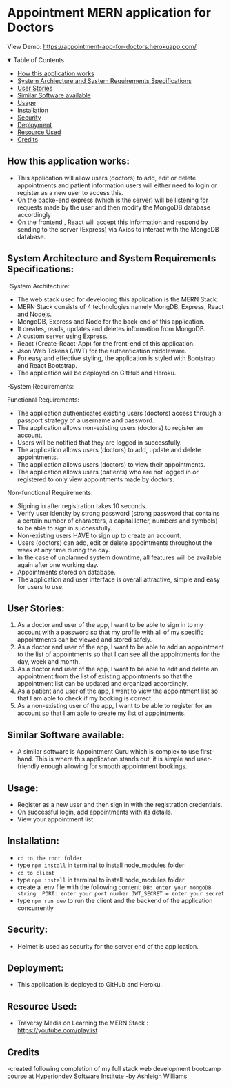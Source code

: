 # Appointment MERN application for Doctors
View Demo: https://appointment-app-for-doctors.herokuapp.com/

<!--Table of Contents-->
<details open= "open">
                <summary>Table of Contents</summary>
                  <ul>
                    <li><a href= "#howthisapplicationworks">How this application works</a></li>
                    <li><a href= "#systemarchitectureandsystemrequirementsspecifications">System Archiecture and System Requirements Specifications</a></li>
                    <li><a href= "#userstories">User Stories</a></li>
                    <li><a href= "#similarsoftwareavailable">Similar Software available</a></li>
                    <li><a href= "#usage">Usage</a></li>
                    <li><a href= "#installation">Installation</a></li>
                    <li><a href= "#security">Security</a></li>
                    <li><a href= "#deployment">Deployment</a></li>
                    <li><a href= "#resourceused">Resource Used</a></li>
                    <li><a href= "#credits">Credits</a></li>
                  </ul>
</details>

## How this application works: 
* This application will allow users (doctors) to add, edit or delete appointments and patient information users will either need to login or register as a new user to access this.
* On the backe-end express (which is the server) will be listening for requests made by the user and then modify the MongoDB database accordingly
* On the frontend , React will accept this information and respond by sending to the server (Express) via Axios to interact with the MongoDB database.

## System Architecture and System Requirements Specifications:

-System Architecture:
* The web stack used for developing this application is the MERN Stack.
* MERN Stack consists of 4 technologies namely MongDB, Express, React and Nodejs.
* MongoDB, Express and Node for the back-end of this application.
* It creates, reads, updates and deletes information from MongoDB.
* A custom server using Express.
* React (Create-React-App) for the front-end of this application.
* Json Web Tokens (JWT) for the authentication middleware.
* For easy and effective styling, the application is styled with Bootstrap and React Bootstrap.
* The application will be deployed on GitHub and Heroku.
 
-System Requirements:

 Functional Requirements:
* The application authenticates existing users (doctors) access through a passport strategy of a username and password.
* The application allows non-existing users (doctors) to register an account.
* Users will be notified that they are logged in successfully.
* The application allows users (doctors) to add, update and delete appointments.
* The application allows users (doctors) to view their appointments.
* The application allows users (patients) who are not logged in or registered to only view appointments made by doctors.

 Non-functional Requirements:
* Signing in after registration takes 10 seconds.
* Verify user identity by strong password (strong password that contains a certain number of characters, a capital letter, numbers and symbols) to be able to sign in successfully.
* Non-existing users HAVE to sign up to create an account.
* Users (doctors) can add, edit or delete appointments throughout the week at any time during the day. 
* In the case of unplanned system downtime, all features will be available again after one working day.
* Appointments stored on database.
* The application and user interface is overall attractive, simple and easy for users to use.

## User Stories:
1.	As a doctor and user of the app, I want to be able to sign in to my account with a password so that my profile with all of my specific appointments can be viewed and stored safely. 
2.	As a doctor and user of the app, I want to be able to add an appointment to the list of appointments so that I can see all the appointments for the day, week and month.
3.	As a doctor and user of the app, I want to be able to edit and delete an appointment from the list of existing appointments so that the appointment list can be updated and organized accordingly.
4.	As a patient and user of the app, I want to view the appointment list so that I am able to check if my booking is correct.
5.	As a non-existing user of the app, I want to be able to register for an account so that I am able to create my list of appointments.

## Similar Software available:
* A similar software is Appointment Guru which is complex to use first-hand. This is where this application stands out, it is simple and user-friendly enough allowing for smooth appointment bookings.

## Usage:
* Register as a new user and then sign in with the registration credentials.
* On successful login, add appointments with its details.
* View your appointment list.

## Installation:
* `cd to the root folder`
* type `npm install` in terminal to install node_modules folder
* `cd to client`
* type `npm install` in terminal to install node_modules folder
* create a .env file with the following content:
   `
   DB: enter your mongoDB string 
   PORT: enter your port number
   JWT_SECRET = enter your secret
   `
* type `npm run dev` to run the client and the backend of the application concurrently

## Security: 
* Helmet is used as security for the server end of the application.

## Deployment:
* This application is deployed to GitHub and Heroku.

## Resource Used:
* Traversy Media on Learning the MERN Stack : https://youtube.com/playlist

## Credits
-created following completion of my full stack web development bootcamp course at Hyperiondev Software Institute
-by Ashleigh Williams
